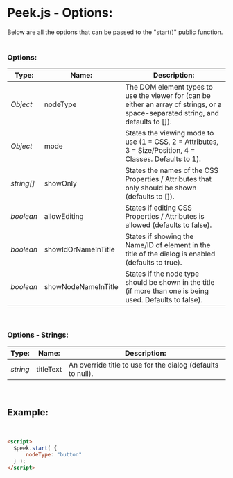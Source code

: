 # Peek.js - Options:

Below are all the options that can be passed to the "start()" public function.
<br>
<br>


### Options:

| Type: | Name: | Description: |
| --- | --- | --- |
| *Object* | nodeType | The DOM element types to use the viewer for (can be either an array of strings, or a space-separated string, and defaults to []). |
| *Object* | mode | States the viewing mode to use (1 = CSS, 2 = Attributes, 3 = Size/Position, 4 = Classes. Defaults to 1). |
| *string[]* | showOnly | States the names of the CSS Properties / Attributes that only should be shown (defaults to []). |
| *boolean* | allowEditing | States if editing CSS Properties / Attributes is allowed (defaults to false). |
| *boolean* | showIdOrNameInTitle | States if showing the Name/ID of element in the title of the dialog is enabled (defaults to true). |
| *boolean* | showNodeNameInTitle | States if the node type should be shown in the title (if more than one is being used. Defaults to false). |

<br/>


### Options - Strings:

| Type: | Name: | Description: |
| --- | --- | --- |
| *string* | titleText | An override title to use for the dialog (defaults to null). |

<br/>


## Example:
<br/>

```markdown
<script> 
  $peek.start( {
      nodeType: "button"
  } );
</script>
```